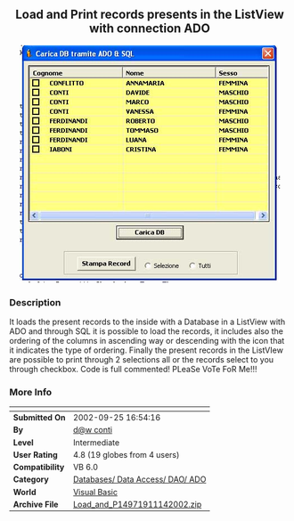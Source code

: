 ﻿<div align="center">

## Load and Print records presents in the ListView with connection ADO

<img src="PIC20021114726433213.jpg">
</div>

### Description

It loads the present records to the inside with a Database in a ListView with ADO and through SQL it is possible to load the records, it includes also the ordering of the columns in ascending way or descending with the icon that it indicates the type of ordering. Finally the present records in the ListVIew are possible to print through 2 selections all or the records select to you through checkbox. Code is full commented! PLeaSe VoTe FoR Me!!!
 
### More Info
 


<span>             |<span>
---                |---
**Submitted On**   |2002-09-25 16:54:16
**By**             |[d@w conti](https://github.com/Planet-Source-Code/PSCIndex/blob/master/ByAuthor/d-w-conti.md)
**Level**          |Intermediate
**User Rating**    |4.8 (19 globes from 4 users)
**Compatibility**  |VB 6\.0
**Category**       |[Databases/ Data Access/ DAO/ ADO](https://github.com/Planet-Source-Code/PSCIndex/blob/master/ByCategory/databases-data-access-dao-ado__1-6.md)
**World**          |[Visual Basic](https://github.com/Planet-Source-Code/PSCIndex/blob/master/ByWorld/visual-basic.md)
**Archive File**   |[Load\_and\_P14971911142002\.zip](https://github.com/Planet-Source-Code/d-w-conti-load-and-print-records-presents-in-the-listview-with-connection-ado__1-40715/archive/master.zip)








